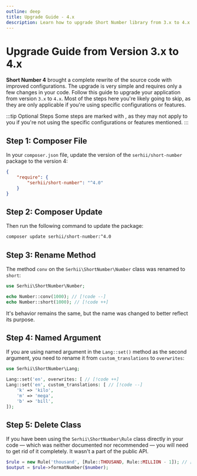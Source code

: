 ```yaml
---
outline: deep
title: Upgrade Guide - 4.x
description: Learn how to upgrade Short Number library from 3.x to 4.x
---
```


# Upgrade Guide from Version 3.x to 4.x

**Short Number 4** brought a complete rewrite of the source code with improved configurations. The upgrade is very simple and requires only a few changes in your code. Follow this guide to upgrade your application from version `3.x` to `4.x`. Most of the steps here you're likely going to skip, as they are only applicable if you're using specific configurations or features.

:::tip Optional Steps
Some steps are marked with <Badge type="warning" text="optional" />, as they may not apply to you if you're not using the specific configurations or features mentioned.
:::

## Step 1: Composer File
In your `composer.json` file, update the version of the `serhii/short-number` package to the version 4:

```json
{
    "require": {
        "serhii/short-number": "^4.0"
    }
}
```

## Step 2: Composer Update
Then run the following command to update the package:

```bash
composer update serhii/short-number:^4.0
```

## Step 3: Rename Method
The method `conv` on the `Serhii\ShortNumber\Number` class was renamed to `short`:

```php
use Serhii\ShortNumber\Number;

echo Number::conv(1000); // [!code --]
echo Number::short(1000); // [!code ++]
```

It's behavior remains the same, but the name was changed to better reflect its purpose.

## Step 4: Named Argument <Badge type="warning" text="optional" />
If you are using named argument in the `Lang::set()` method as the second argument, you need to rename it from `custom_translations` to `overwrites`:

```php
use Serhii\ShortNumber\Lang;

Lang::set('en', overwrites: [ // [!code ++]
Lang::set('en', custom_translations: [ // [!code --]
    'k' => 'kilo',
    'm' => 'mega',
    'b' => 'bill',
]);
```

## Step 5: Delete Class <Badge type="warning" text="optional" />
If you have been using the `Serhii\ShortNumber\Rule` class directly in your code — which was neither documented nor recommended — you will need to get rid of it completely. It wasn't a part of the public API.

```php
$rule = new Rule('thousand', [Rule::THOUSAND, Rule::MILLION - 1]); // [!code --:2]
$output = $rule->formatNumber($number);
```